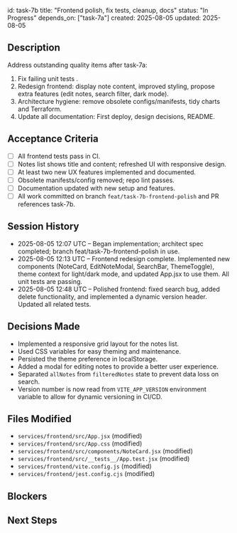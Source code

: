 id: task-7b
title: "Frontend polish, fix tests, cleanup, docs"
status: "In Progress"
depends_on: ["task-7a"]
created: 2025-08-05
updated: 2025-08-05

## Description

Address outstanding quality items after task-7a:

1. Fix failing unit tests .
2. Redesign frontend: display note content, improved styling, propose extra features (edit notes, search filter, dark mode).
3. Architecture hygiene: remove obsolete configs/manifests, tidy charts and Terraform.
4. Update all documentation: First deploy, design decisions, README.

## Acceptance Criteria

- [ ] All frontend tests pass in CI.
- [ ] Notes list shows title and content; refreshed UI with responsive design.
- [ ] At least two new UX features implemented and documented.
- [ ] Obsolete manifests/config removed; repo lint passes.
- [ ] Documentation updated with new setup and features.
- [ ] All work committed on branch `feat/task-7b-frontend-polish` and PR references task-7b.

## Session History

<!-- Update as work progresses -->

- 2025-08-05 12:07 UTC – Began implementation; architect spec completed; branch feat/task-7b-frontend-polish in use.
- 2025-08-05 12:13 UTC – Frontend redesign complete. Implemented new components (NoteCard, EditNoteModal, SearchBar, ThemeToggle), theme context for light/dark mode, and updated App.jsx to use them. All unit tests are passing.
- 2025-08-05 12:48 UTC – Polished frontend: fixed search bug, added delete functionality, and implemented a dynamic version header. Updated all related tests.

## Decisions Made

- Implemented a responsive grid layout for the notes list.
- Used CSS variables for easy theming and maintenance.
- Persisted the theme preference in localStorage.
- Added a modal for editing notes to provide a better user experience.
- Separated `allNotes` from `filteredNotes` state to prevent data loss on search.
- Version number is now read from `VITE_APP_VERSION` environment variable to allow for dynamic versioning in CI/CD.

## Files Modified

- `services/frontend/src/App.jsx` (modified)
- `services/frontend/src/App.css` (modified)
- `services/frontend/src/components/NoteCard.jsx` (modified)
- `services/frontend/src/__tests__/App.test.jsx` (modified)
- `services/frontend/vite.config.js` (modified)
- `services/frontend/jest.config.cjs` (modified)

## Blockers

<!-- Document any blockers encountered -->

## Next Steps

<!-- Maintain continuity between sessions -->
